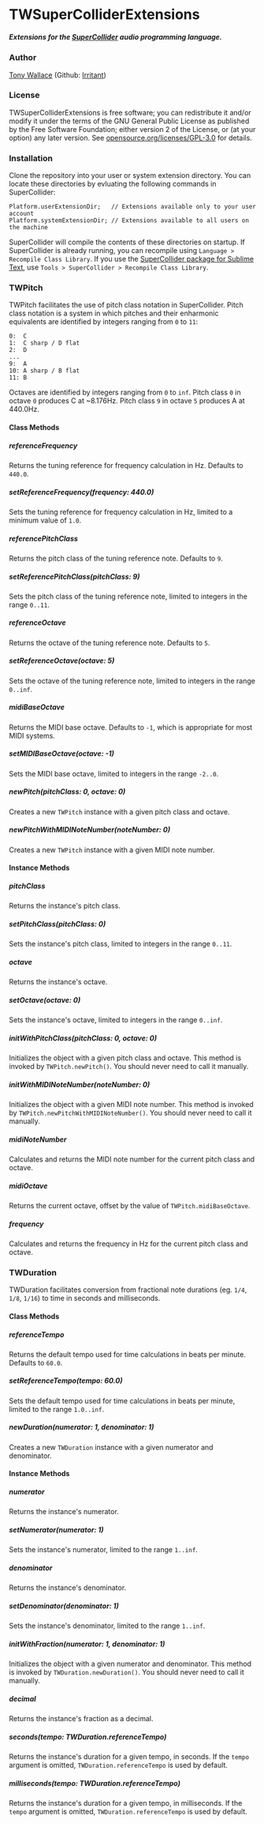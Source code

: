 # TWSuperColliderExtensions

##### Extensions for the [SuperCollider](https://github.com/supercollider/supercollider) audio programming language.

### Author 
[Tony Wallace](http://tonywallace.ca) (Github: [Irritant](https://github.com/irritant))  

### License

TWSuperColliderExtensions is free software; you can redistribute it and/or modify it under the terms of the GNU General Public License as published by the Free Software Foundation; either version 2 of the License, or (at your option) any later version. See [opensource.org/licenses/GPL-3.0](http://opensource.org/licenses/GPL-3.0) for details.  

### Installation
Clone the repository into your user or system extension directory. You can locate these directories by evluating the following commands in SuperCollider:

	Platform.userExtensionDir;   // Extensions available only to your user account
	Platform.systemExtensionDir; // Extensions available to all users on the machine

SuperCollider will compile the contents of these directories on startup. If SuperCollider is already running, you can recompile using `Language > Recompile Class Library`. If you use the [SuperCollider package for Sublime Text](https://github.com/irritant/supercollider-package-for-sublime-text), use `Tools > SuperCollider > Recompile Class Library`.  

### TWPitch
TWPitch facilitates the use of pitch class notation in SuperCollider. Pitch class notation is a system in which pitches and their enharmonic equivalents are identified by integers ranging from `0` to `11`:

	0:  C
	1:  C sharp / D flat
	2:  D
	...
	9:  A
	10: A sharp / B flat
	11: B 

Octaves are identified by integers ranging from `0` to `inf`. Pitch class `0` in octave `0` produces C at ~8.176Hz. Pitch class `9` in octave `5` produces A at 440.0Hz.  

#### Class Methods

##### referenceFrequency
Returns the tuning reference for frequency calculation in Hz. Defaults to `440.0`.  

##### setReferenceFrequency(frequency: 440.0)
Sets the tuning reference for frequency calculation in Hz, limited to a minimum value of `1.0`.  
  
##### referencePitchClass
Returns the pitch class of the tuning reference note. Defaults to `9`.  

##### setReferencePitchClass(pitchClass: 9)
Sets the pitch class of the tuning reference note, limited to integers in the range `0..11`.   

##### referenceOctave
Returns the octave of the tuning reference note. Defaults to `5`.  

##### setReferenceOctave(octave: 5)
Sets the octave of the tuning reference note, limited to integers in the range `0..inf`.  

##### midiBaseOctave
Returns the MIDI base octave. Defaults to `-1`, which is appropriate for most MIDI systems.    

##### setMIDIBaseOctave(octave: -1)
Sets the MIDI base octave, limited to integers in the range `-2..0`.  

##### newPitch(pitchClass: 0, octave: 0)
Creates a new `TWPitch` instance with a given pitch class and octave.  

##### newPitchWithMIDINoteNumber(noteNumber: 0)
Creates a new `TWPitch` instance with a given MIDI note number.  

#### Instance Methods

##### pitchClass
Returns the instance's pitch class.  

##### setPitchClass(pitchClass: 0)
Sets the instance's pitch class, limited to integers in the range `0..11`.  

##### octave
Returns the instance's octave.  

##### setOctave(octave: 0)
Sets the instance's octave, limited to integers in the range `0..inf`.  

##### initWithPitchClass(pitchClass: 0, octave: 0)
Initializes the object with a given pitch class and octave. This method is invoked by `TWPitch.newPitch()`. You should never need to call it manually.  

##### initWithMIDINoteNumber(noteNumber: 0)
Initializes the object with a given MIDI note number. This method is invoked by `TWPitch.newPitchWithMIDINoteNumber()`. You should never need to call it manually.  

##### midiNoteNumber
Calculates and returns the MIDI note number for the current pitch class and octave.  

##### midiOctave
Returns the current octave, offset by the value of `TWPitch.midiBaseOctave`.  

##### frequency
Calculates and returns the frequency in Hz for the current pitch class and octave.  

### TWDuration
TWDuration facilitates conversion from fractional note durations (eg. `1/4`, `1/8`, `1/16`) to time in seconds and milliseconds.  

#### Class Methods

##### referenceTempo
Returns the default tempo used for time calculations in beats per minute. Defaults to `60.0`.  

##### setReferenceTempo(tempo: 60.0)
Sets the default tempo used for time calculations in beats per minute, limited to the range `1.0..inf`.  

##### newDuration(numerator: 1, denominator: 1)
Creates a new `TWDuration` instance with a given numerator and denominator.  

#### Instance Methods

##### numerator
Returns the instance's numerator.  

##### setNumerator(numerator: 1)
Sets the instance's numerator, limited to the range `1..inf`.  

##### denominator
Returns the instance's denominator.  

##### setDenominator(denominator: 1)
Sets the instance's denominator, limited to the range `1..inf`.  

##### initWithFraction(numerator: 1, denominator: 1)
Initializes the object with a given numerator and denominator. This method is invoked by `TWDuration.newDuration()`. You should never need to call it manually.  

##### decimal
Returns the instance's fraction as a decimal.   

##### seconds(tempo: TWDuration.referenceTempo)
Returns the instance's duration for a given tempo, in seconds. If the `tempo` argument is omitted, `TWDuration.referenceTempo` is used by default.  

##### milliseconds(tempo: TWDuration.referenceTempo)
Returns the instance's duration for a given tempo, in milliseconds. If the `tempo` argument is omitted, `TWDuration.referenceTempo` is used by default.  
